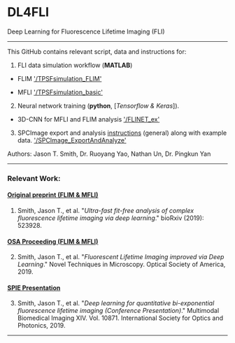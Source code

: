 # DL4FLI
Deep Learning for Fluorescence Lifetime Imaging (FLI)

--------------------------------------------------------------

This GitHub contains relevant script, data and instructions for:
1. FLI data simulation workflow (**MATLAB**)

  * FLIM ['/TPSFsimulation_FLIM'](https://github.com/jasontsmith2718/DL4FLI/tree/master/TPSFsimulation_FLIM)

  * MFLI ['/TPSFsimulation_basic'](https://github.com/jasontsmith2718/DL4FLI/tree/master/TPSFsimulation_basic)

2. Neural network training (**python**, [_Tensorflow & Keras_]).

  * 3D-CNN for MFLI and FLIM analysis ['/FLINET_ex'](https://github.com/jasontsmith2718/DL4FLI/tree/master/FLINET_ex)
  
3. SPCImage export and analysis [instructions](https://github.com/jasontsmith2718/DL4FLI/blob/master/SPCImage_ExportAndAnalyze/SPCImageExportAndAnalyze_slideShow.pptm?raw=true) (general) along with example data. ['/SPCImage_ExportAndAnalyze'](https://github.com/jasontsmith2718/DL4FLI/tree/master/SPCImage_ExportAndAnalyze)

Authors: Jason T. Smith, Dr. Ruoyang Yao, Nathan Un, Dr. Pingkun Yan

--------------------------------------------------------------

### Relevant Work:

#### [Original preprint (FLIM & MFLI)](https://www.biorxiv.org/content/10.1101/523928v1)
1) Smith, Jason T., et al. "_Ultra-fast fit-free analysis of complex fluorescence lifetime imaging via deep learning_." bioRxiv (2019): 523928.

#### [OSA Proceeding (FLIM & MFLI)](https://www.osapublishing.org/abstract.cfm?uri=NTM-2019-NM3C.4)
2) Smith, Jason T., et al. "_Fluorescent Lifetime Imaging improved via Deep Learning_." Novel Techniques in Microscopy. Optical Society of America, 2019.

#### [SPIE Presentation](https://www.spiedigitallibrary.org/conference-proceedings-of-spie/10871/108710J/Deep-learning-for-quantitative-bi-exponential-fluorescence-lifetime-imaging-Conference/10.1117/12.2509857.short)
3) Smith, Jason T., et al. "_Deep learning for quantitative bi-exponential fluorescence lifetime imaging (Conference Presentation)_." Multimodal Biomedical Imaging XIV. Vol. 10871. International Society for Optics and Photonics, 2019.


--------------------------------------------------------------

